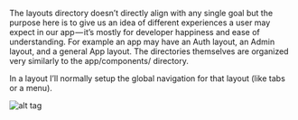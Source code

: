 The layouts directory doesn’t directly align with any single goal but the purpose here is to give us an idea of different experiences a user may expect in our app — it’s mostly for developer happiness and ease of understanding. For example an app may have an Auth layout, an Admin layout, and a general App layout. The directories themselves are organized very similarly to the app/components/ directory.

In a layout I’ll normally setup the global navigation for that layout (like tabs or a menu).

![alt tag](https://cdn-images-1.medium.com/max/1600/1*Zd9zjhlZ1G5CcJz6zC6BLg.png)

